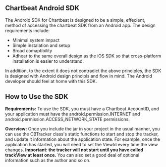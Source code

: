 Chartbeat Android SDK
---------------------

The Android SDK for Chartbeat is designed to be a simple, effecient, method
of accessing the chartbeat SDK from an Android app. The design requirements
include:

- Minimal system impact
- Simple instalation and setup
- Broad comaptibility
- Adhear to the same overall design as the iOS SDK so that cross-platform installation is easier to understand.

In addition, to the extent it does not contradict the above principles,
the SDK is designed with Android design principls and flow in mind. The
Android developer should feel at home with this SDK.

How to Use the SDK
------------------

**Requirements:** To use the SDK, you must have a Chartbeat AccountID, and your application must have the android.permission.INTERNET and android.permission.ACCESS_NETWORK_STATE permissions.

**Overview:**
Once you include the jar in your project in the usual manner, you can use
the CBTracker class's static functions to start and stop the tracker, and
update it information about the application state. For example, once the
application has started, you will need to set the ViewId every time the view
changes. **Important: the tracker will not start until you have called
trackView at least once.** You can also set a good deal of optional information
such as the author and so on.



